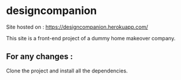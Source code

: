 # designcompanion

Site hosted on : https://designcompanion.herokuapp.com/

This site is a front-end project of a dummy home makeover company.

## For any changes :
Clone the project and install all the dependencies.
